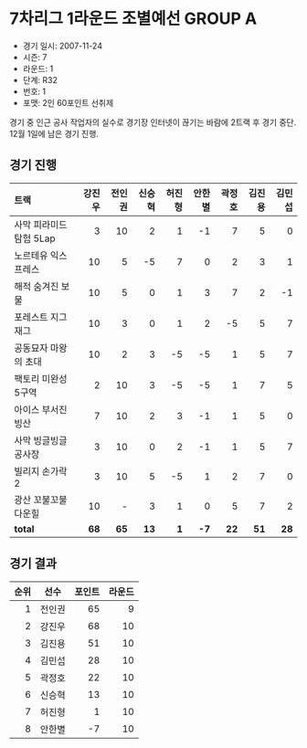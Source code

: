# 7차리그 1라운드 조별예선 GROUP A

- 경기 일시: 2007-11-24
- 시즌: 7
- 라운드: 1
- 단계: R32
- 번호: 1
- 포맷: 2인 60포인트 선취제



경기 중 인근 공사 작업자의 실수로 경기장 인터넷이 끊기는 바람에 2트랙 후 경기 중단. 12월 1일에 남은 경기 진행.

## 경기 진행

| 트랙 | 강진우 | 전인권 | 신승혁 | 허진형 | 안한별 | 곽정호 | 김진용 | 김민섭 |
|:---|---:|---:|---:|---:|---:|---:|---:|---:|
| 사막 피라미드 탐험 5Lap | 3 | 10 | 2 | 1 | -1 | 7 | 5 | 0 |
| 노르테유 익스프레스 | 10 | 5 | -5 | 7 | 0 | 2 | 3 | 1 |
| 해적 숨겨진 보물 | 10 | 5 | 0 | 1 | 3 | 7 | 2 | -1 |
| 포레스트 지그재그 | 10 | 3 | 0 | 1 | 2 | -5 | 5 | 7 |
| 공동묘자 마왕의 초대 | 10 | 2 | 3 | -5 | -5 | 1 | 5 | 7 |
| 팩토리 미완성 5구역 | 2 | 10 | 3 | -5 | -5 | 1 | 7 | 5 |
| 아이스 부서진 빙산 | 7 | 10 | 2 | 3 | -1 | 1 | 5 | 0 |
| 사막 빙글빙글 공사장 | 3 | 10 | 0 | 2 | -1 | 1 | 5 | 7 |
| 빌리지 손가락 2 | 3 | 10 | 5 | -5 | 1 | 2 | 7 | 0 |
| 광산 꼬불꼬불 다운힐 | 10 | - | 3 | 1 | 0 | 5 | 7 | 2 |
| __total__ | __68__ | __65__ | __13__ | __1__ | __-7__ | __22__ | __51__ | __28__ |




## 경기 결과

| 순위 | 선수 | 포인트 | 라운드 |
|---:|:---:|---:|---:|
| 1 | 전인권 | 65 | 9 |
| 2 | 강진우 | 68 | 10 |
| 3 | 김진용 | 51 | 10 |
| 4 | 김민섭 | 28 | 10 |
| 5 | 곽정호 | 22 | 10 |
| 6 | 신승혁 | 13 | 10 |
| 7 | 허진형 | 1 | 10 |
| 8 | 안한별 | -7 | 10 |

